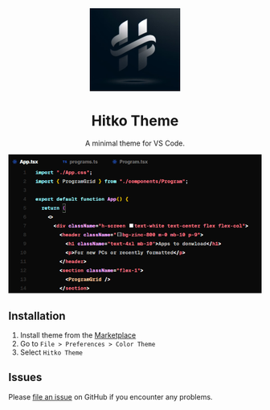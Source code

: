 <div align="center">

<img src="icon.jpeg" width="180"/>

# Hitko Theme

A minimal theme for VS Code.

![preview](preview.png)

</div>

## Installation

1. Install theme from the [Marketplace](https://marketplaPce.visualstudio.com/items?itemName=Hitko.hitko-theme)
2. Go to `File > Preferences > Color Theme`
3. Select `Hitko Theme`

## Issues

Please [file an issue](https://github.com/Nilsojunior/hitko-theme/issues) on GitHub if you encounter any problems.
